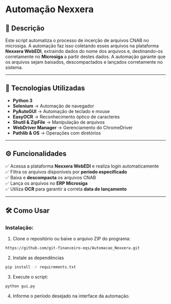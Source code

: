 # Automação Nexxera

## 📌 Descrição
Este script automatiza o processo de incerção de arquivos CNAB no microsiga. A automação faz isso coletando esses arquivos na plataforma **Nexxera WebEDI**, extraindo dados do nome dos arquivos e, destinando-os corretamente no **Microsiga** a partir destes dados.
A automação garante que os arquivos sejam baixados, descompactados e lançados corretamente no sistema.

---

## 🚀 Tecnologias Utilizadas
- **Python 3**
- **Selenium** → Automação de navegador  
- **PyAutoGUI** → Automação de teclado e mouse  
- **EasyOCR** → Reconhecimento óptico de caracteres  
- **Shutil & ZipFile** → Manipulação de arquivos  
- **WebDriver Manager** → Gerenciamento do ChromeDriver  
- **Pathlib & OS** → Operações com diretórios  

---

## ⚙️ Funcionalidades
✅ Acessa a plataforma **Nexxera WebEDI** e realiza login automaticamente  
✅ Filtra os arquivos disponíveis por **período específicado**  
✅ Baixa e **descompacta** os arquivos CNAB  
✅ Lança os arquivos no **ERP Microsiga**  
✅ Utiliza **OCR** para garantir a correta **data de lançamento**  

---

## 🛠️ Como Usar

### Instalação:

1. Clone o repositório ou baixe o arquivo ZIP do programa:
```bash
https://github.com/git-financeiro-eqs/Automacao_Nexxera.git
```

2. Instale as dependências
```bash
pip install -r requirements.txt
```

3. Execute o script:
```bash
python gui.py
```

4. Informe o período desejado na interface da automação.
